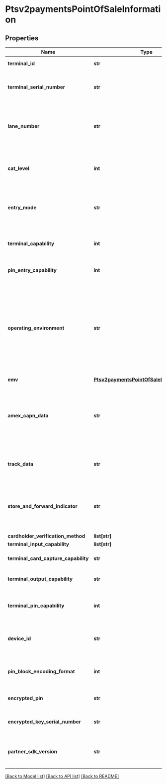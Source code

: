 # Ptsv2paymentsPointOfSaleInformation

## Properties
Name | Type | Description | Notes
------------ | ------------- | ------------- | -------------
**terminal_id** | **str** | Identifier for the terminal at your retail location. You can define this value yourself, but consult the processor for requirements.  For Payouts: This field is applicable for CtV.  | [optional] 
**terminal_serial_number** | **str** | Terminal serial number assigned by the hardware manufacturer. This value is provided by the client software that is installed on the POS terminal.  CyberSource does not forward this value to the processor. Instead, the value is forwarded to the CyberSource reporting functionality.  This field is supported only on American Express Direct, FDC Nashville Global, and SIX.  | [optional] 
**lane_number** | **str** | Identifier for an alternate terminal at your retail location. You define the value for this field.  This field is supported only for MasterCard transactions on FDC Nashville Global. Use the _terminalID_ field to identify the main terminal at your retail location. If your retail location has multiple terminals, use this _alternateTerminalID_ field to identify the terminal used for the transaction.  This field is a pass-through, which means that CyberSource does not check the value or modify the value in any way before sending it to the processor.  | [optional] 
**cat_level** | **int** | Type of cardholder-activated terminal. Possible values:   - 1: Automated dispensing machine  - 2: Self-service terminal  - 3: Limited amount terminal  - 4: In-flight commerce (IFC) terminal  - 5: Radio frequency device  - 6: Mobile acceptance terminal  - 7: Electronic cash register  - 8: E-commerce device at your location  - 9: Terminal or cash register that uses a dialup connection to connect to the transaction processing network  * Applicable only for CTV for Payouts.  | [optional] 
**entry_mode** | **str** | Method of entering credit card information into the POS terminal. Possible values:   - contact: Read from direct contact with chip card.  - contactless: Read from a contactless interface using chip data.  - keyed: Manually keyed into POS terminal.  - msd: Read from a contactless interface using magnetic stripe data (MSD).  - swiped: Read from credit card magnetic stripe.  The contact, contactless, and msd values are supported only for EMV transactions. * Applicable only for CTV for Payouts.  | [optional] 
**terminal_capability** | **int** | POS terminal’s capability. Possible values:   - 1: Terminal has a magnetic stripe reader only.  - 2: Terminal has a magnetic stripe reader and manual entry capability.  - 3: Terminal has manual entry capability only.  - 4: Terminal can read chip cards.  - 5: Terminal can read contactless chip cards.  The values of 4 and 5 are supported only for EMV transactions. * Applicable only for CTV for Payouts.    | [optional] 
**pin_entry_capability** | **int** | A one-digit code that identifies the capability of terminal to capture PINs.  This code does not necessarily mean that a PIN was entered or is included in this message.  For Payouts: This field is applicable for CtV.  | [optional] 
**operating_environment** | **str** | Operating environment. Possible values:   - 0: No terminal used or unknown environment.  - 1: On merchant premises, attended.  - 2: On merchant premises, unattended, or cardholder terminal. Examples: oil, kiosks, self-checkout, home       computer, mobile telephone, personal digital assistant (PDA). Cardholder terminal is supported only for       MasterCard transactions on **CyberSource through VisaNet**.  - 3: Off merchant premises, attended. Examples: portable POS devices at trade shows, at service calls, or in       taxis.  - 4: Off merchant premises, unattended, or cardholder terminal. Examples: vending machines, home computer,       mobile telephone, PDA. Cardholder terminal is supported only for MasterCard transactions on **CyberSource       through VisaNet**.  - 5: On premises of cardholder, unattended.  - 9: Unknown delivery mode.  - S: Electronic delivery of product. Examples: music, software, or eTickets that are downloaded over the       internet.  - T: Physical delivery of product. Examples: music or software that is delivered by mail or by a courier.  This field is supported only for **American Express Direct** and **CyberSource through VisaNet**.  **CyberSource through VisaNet**\\ For MasterCard transactions, the only valid values are 2 and 4.  | [optional] 
**emv** | [**Ptsv2paymentsPointOfSaleInformationEmv**](Ptsv2paymentsPointOfSaleInformationEmv.md) |  | [optional] 
**amex_capn_data** | **str** | Point-of-sale details for the transaction. This value is returned only for **American Express Direct**. CyberSource generates this value, which consists of a series of codes that identify terminal capability, security data, and specific conditions present at the time the transaction occurred. To comply with the CAPN requirements, this  value must be included in all subsequent follow-on requests, such as captures and follow-on credits.  When you perform authorizations, captures, and credits through CyberSource, CyberSource passes this value from the authorization service to the subsequent services for you. However, when you perform authorizations through CyberSource and perform subsequent services through other financial institutions, you must ensure that your requests for captures and credits include this value.  | [optional] 
**track_data** | **str** | Card’s track 1 and 2 data. For all processors except FDMS Nashville, this value consists of one of the following:   - Track 1 data  - Track 2 data  - Data for both tracks 1 and 2  For FDMS Nashville, this value consists of one of the following:  - Track 1 data  - Data for both tracks 1 and 2  Example: %B4111111111111111^SMITH/JOHN ^1612101976110000868000000?;4111111111111111&#x3D;16121019761186800000?  | [optional] 
**store_and_forward_indicator** | **str** | When connectivity is unavailable, the client software that is installed on the POS terminal can store a transaction in its memory and send it for authorization when connectivity is restored. This value is provided by the client software that is installed on the POS terminal.  CyberSource does not forward this value to the processor. Instead, the value is forwarded to the CyberSource reporting functionality.  Possible values: - Y: Transaction was stored and then forwarded. - N (default): Transaction was not stored and then forwarded.  This field is supported only on American Express Direct, FDC Nashville Global, and SIX.  | [optional] 
**cardholder_verification_method** | **list[str]** |  | [optional] 
**terminal_input_capability** | **list[str]** |  | [optional] 
**terminal_card_capture_capability** | **str** | Indicates whether the terminal can capture the card.  Possible values: - 1: Terminal can capture card. - 0: Terminal cannot capture card.  This field is supported only on American Express Direct.  | [optional] 
**terminal_output_capability** | **str** | Indicates whether the terminal can print or display messages.  Possible values: - 1: Neither - 2: Print only - 3: Display only - 4: Print and display  This field is supported only on American Express Direct.  | [optional] 
**terminal_pin_capability** | **int** | Maximum PIN length that the terminal can capture.  Possible values: -  0: No PIN capture capability -  1: PIN capture capability unknown -  4: Four characters -  5: Five characters -  6: Six characters -  7: Seven characters -  8: Eight characters -  9: Nine characters - 10: Ten characters - 11: Eleven characters - 12: Twelve characters  This field is supported only on American Express Direct and SIX.  | [optional] 
**device_id** | **str** | Value created by the client software that uniquely identifies the POS device. This value is provided by the client software that is installed on the POS terminal.  CyberSource does not forward this value to the processor. Instead, the value is forwarded to the CyberSource reporting functionality.  This field is supported only on American Express Direct, FDC Nashville Global, and SIX.  | [optional] 
**pin_block_encoding_format** | **int** | Format that is used to encode the PIN block. This value is provided by the client software that is installed on the POS terminal.  Possible values: - 0: ISO 9564 format 0 - 1: ISO 9564 format 1 - 2: ISO 9564 format 2 - 3: ISO 9564 format 3  In the Credit Card Guide for the auth service: This field is supported only on American Express Direct, FDC Nashville Global, and SIX.  | [optional] 
**encrypted_pin** | **str** | Encrypted PIN.  This value is provided by the client software that is installed on the POS terminal.  In the Credit Card Guide for the auth service: This field is supported only on American Express Direct, FDC Nashville Global, and SIX.  | [optional] 
**encrypted_key_serial_number** | **str** | This is a combination of the device&#39;s unique identifier and a transaction counter that is used in the process of decrypting the encrypted PIN.  For all terminals that are using derived unique key per transaction (DUKPT) encryption, this is generated as a single number within the terminal.  | [optional] 
**partner_sdk_version** | **str** | Version of the software installed on the POS terminal. This value is provided by the client software that is installed on the POS terminal.  CyberSource does not forward this value to the processor. Instead, the value is forwarded to the CyberSource reporting functionality.  This field is supported only on American Express Direct, FDC Nashville Global, and SIX.  | [optional] 

[[Back to Model list]](../README.md#documentation-for-models) [[Back to API list]](../README.md#documentation-for-api-endpoints) [[Back to README]](../README.md)



